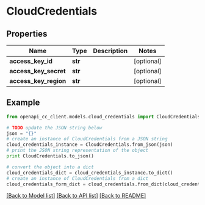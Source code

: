 # CloudCredentials


## Properties
Name | Type | Description | Notes
------------ | ------------- | ------------- | -------------
**access_key_id** | **str** |  | [optional] 
**access_key_secret** | **str** |  | [optional] 
**access_key_region** | **str** |  | [optional] 

## Example

```python
from openapi_cc_client.models.cloud_credentials import CloudCredentials

# TODO update the JSON string below
json = "{}"
# create an instance of CloudCredentials from a JSON string
cloud_credentials_instance = CloudCredentials.from_json(json)
# print the JSON string representation of the object
print CloudCredentials.to_json()

# convert the object into a dict
cloud_credentials_dict = cloud_credentials_instance.to_dict()
# create an instance of CloudCredentials from a dict
cloud_credentials_form_dict = cloud_credentials.from_dict(cloud_credentials_dict)
```
[[Back to Model list]](../README.md#documentation-for-models) [[Back to API list]](../README.md#documentation-for-api-endpoints) [[Back to README]](../README.md)


